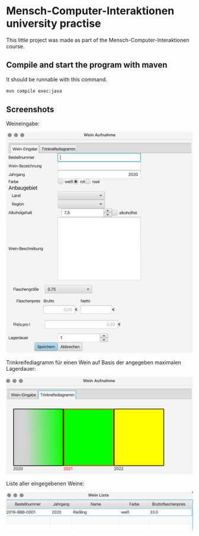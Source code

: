 # Mensch-Computer-Interaktionen university practise

This little project was made as part of the Mensch-Computer-Interaktionen course.


## Compile and start the program with maven

It should be runnable with this command.

```sh
mvn compile exec:java
```

## Screenshots

Weineingabe:

![Weineingabe](images/00.png)

Trinkreifediagramm für einen Wein auf Basis der angegeben maximalen Lagerdauer:

![Trinkreife](images/01.png)

Liste aller eingegebenen Weine:

![](images/02.png)
